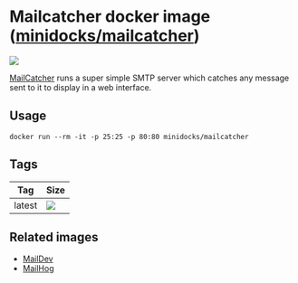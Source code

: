 Mailcatcher docker image ([minidocks/mailcatcher](https://hub.docker.com/r/minidocks/mailcatcher))
==================================================================================================

![](https://mailcatcher.me/logo.png)

[MailCatcher](https://mailcatcher.me/) runs a super simple SMTP server which
catches any message sent to it to display in a web interface.

Usage
-----

```shell
docker run --rm -it -p 25:25 -p 80:80 minidocks/mailcatcher
```

Tags
----

| Tag    | Size                                                                       |
|--------|----------------------------------------------------------------------------|
| latest | ![](https://images.microbadger.com/badges/image/minidocks/mailcatcher.svg) |

Related images
--------------

-   [MailDev](https://github.com/minidocks/maildev)
-   [MailHog](https://github.com/minidocks/mailhog)
